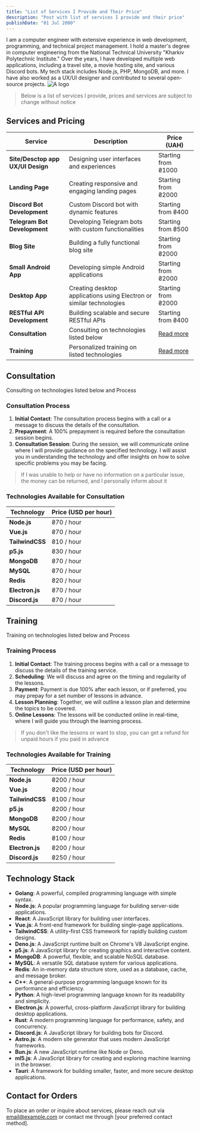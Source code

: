 ```yaml
---
title: "List of Services I Provide and Their Price"
description: "Post with list of services I provide and their price"
publishDate: "01 Jul 2000"
---
```


I am a computer engineer with extensive experience in web development, programming, and technical project management. I hold a master's degree in computer engineering from the National Technical University "Kharkiv Polytechnic Institute." Over the years, I have developed multiple web applications, including a travel site, a movie hosting site, and various Discord bots. My tech stack includes Node.js, PHP, MongoDB, and more. I have also worked as a UX/UI designer and contributed to several open-source projects.
![A logo](@/assets/about-astro.png)
> Below is a list of services I provide, prices and services are subject to change without notice


## Services and Pricing

| **Service**                       | **Description**                                                      | **Price (UAH)** |
|-----------------------------------|----------------------------------------------------------------------|-----------------|
| **Site/Desctop app UX/UI Design** | Designing user interfaces and experiences                            | Starting from ₴1000 |
| **Landing Page**                  | Creating responsive and engaging landing pages                       | Starting from ₴2000 |
| **Discord Bot Development**       | Custom Discord bot with dynamic features                             | Starting from ₴400 |
| **Telegram Bot Development**      | Developing Telegram bots with custom functionalities                 | Starting from ₴500 |
| **Blog Site**                     | Building a fully functional blog site                                | Starting from ₴2000 |
| **Small Android App**             | Developing simple Android applications                               | Starting from ₴2000 |
| **Desktop App**                   | Creating desktop applications using Electron or similar technologies | Starting from ₴2000 |
| **RESTful API Development**       | Building scalable and secure RESTful APIs                            | Starting from ₴400 |
| **Consultation**                  | Consulting on technologies listed below                              | [Read more](#technologies-available-for-consultation) |
| **Training**                      | Personalized training on listed technologies                         | [Read more](#technologies-available-for-training) |

## Consultation

Consulting on technologies listed below and Process

### Consultation Process

1. **Initial Contact**: The consultation process begins with a call or a message to discuss the details of the consultation.
2. **Prepayment**: A 100% prepayment is required before the consultation session begins.
3. **Consultation Session**: During the session, we will communicate online where I will provide guidance on the specified technology. I will assist you in understanding the technology and offer insights on how to solve specific problems you may be facing.
> If I was unable to help or have no information on a particular issue, the money can be returned, and I personally inform about it


### Technologies Available for Consultation
| **Technology**                    | **Price (USD per hour)**                 |
|-----------------------------------|------------------------------------------|
| **Node.js**                       | ₴70 / hour                               |
| **Vue.js**                        | ₴70 / hour                               |
| **TailwindCSS**                   | ₴10 / hour                               |
| **p5.js**                         | ₴30 / hour                               |
| **MongoDB**                       | ₴70 / hour                               |
| **MySQL**                         | ₴70 / hour                               |
| **Redis**                         | ₴20 / hour                               |
| **Electron.js**                   | ₴70 / hour                               |
| **Discord.js**                    | ₴70 / hour                               |

## Training

Training on technologies listed below and Process

### Training Process

1. **Initial Contact**: The training process begins with a call or a message to discuss the details of the training service.
2. **Scheduling**: We will discuss and agree on the timing and regularity of the lessons.
3. **Payment**: Payment is due 100% after each lesson, or if preferred, you may prepay for a set number of lessons in advance.
4. **Lesson Planning**: Together, we will outline a lesson plan and determine the topics to be covered.
5. **Online Lessons**: The lessons will be conducted online in real-time, where I will guide you through the learning process.

> If you don't like the lessons or want to stop, you can get a refund for unpaid hours if you paid in advance

### Technologies Available for Training

| **Technology**                    | **Price (USD per hour)**                 |
|-----------------------------------|------------------------------------------|
| **Node.js**                       | ₴200 / hour                              |
| **Vue.js**                        | ₴200 / hour                              |
| **TailwindCSS**                   | ₴100 / hour                              |
| **p5.js**                         | ₴200 / hour                              |
| **MongoDB**                       | ₴200 / hour                              |
| **MySQL**                         | ₴200 / hour                              |
| **Redis**                         | ₴100 / hour                              |
| **Electron.js**                   | ₴200 / hour                              |
| **Discord.js**                    | ₴250 / hour                              |

## Technology Stack

- **Golang**: A powerful, compiled programming language with simple syntax.
- **Node.js**: A popular programming language for building server-side applications.
- **React**: A JavaScript library for building user interfaces.
- **Vue.js**: A front-end framework for building single-page applications.
- **TailwindCSS**: A utility-first CSS framework for rapidly building custom designs.
- **Deno.js**: A JavaScript runtime built on Chrome's V8 JavaScript engine.
- **p5.js**: A JavaScript library for creating graphics and interactive content.
- **MongoDB**: A powerful, flexible, and scalable NoSQL database.
- **MySQL**: A versatile SQL database system for various applications.
- **Redis**: An in-memory data structure store, used as a database, cache, and message broker.
- **C++**: A general-purpose programming language known for its performance and efficiency.
- **Python**: A high-level programming language known for its readability and simplicity.
- **Electron.js**: A powerful, cross-platform JavaScript library for building desktop applications.
- **Rust**: A modern programming language for performance, safety, and concurrency.
- **Discord.js**: A JavaScript library for building bots for Discord.
- **Astro.js**: A modern site generator that uses modern JavaScript frameworks.
- **Bun.js**: A new JavaScript runtime like Node or Deno.
- **ml5.js**: A JavaScript library for creating and exploring machine learning in the browser.
- **Tauri**: A framework for building smaller, faster, and more secure desktop applications.

## Contact for Orders
To place an order or inquire about services, please reach out via [email@example.com](mailto:email@example.com) or contact me through [your preferred contact method].

